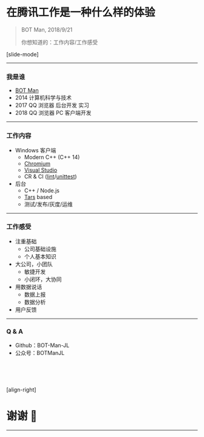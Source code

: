 ﻿# 在腾讯工作是一种什么样的体验

> BOT Man, 2018/9/21
>
> 你想知道的：工作内容/工作感受

[slide-mode]

---

### 我是谁

- [BOT Man](https://bot-man-jl.github.io/)
- 2014 计算机科学与技术
- 2017 QQ 浏览器 后台开发 实习
- 2018 QQ 浏览器 PC 客户端开发

---

### 工作内容

- Windows 客户端
  - Modern C++ (C++ 14)
  - [Chromium](https://www.chromium.org/)
  - [Visual Studio](https://visualstudio.microsoft.com/)
  - CR & CI ([lint](https://github.com/google/styleguide)/[unittest](https://github.com/google/googletest))
- 后台
  - C++ / Node.js
  - [Tars](https://github.com/TarsCloud/Tars) based
  - 测试/发布/灰度/运维

---

### 工作感受

- 注重基础
  - 公司基础设施
  - 个人基本知识
- 大公司，小团队
  - 敏捷开发
  - 小闭环，大协同
- 用数据说话
  - 数据上报
  - 数据分析
- 用户反馈

---

### Q & A

- Github：BOT-Man-JL
- 公众号：BOTManJL

<br/>
<br/>
<br/>

[align-right]

# 谢谢 🙂

---
